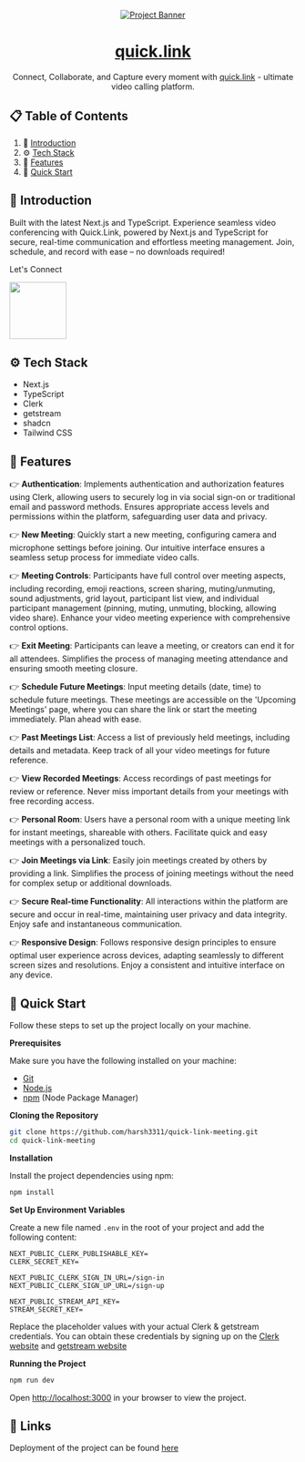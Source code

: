 <div align="center">
  <br />
    <a href="https://quick-link-meeting.vercel.app/" target="_blank">
      <img src="https://github.com/harsh3311/quick-link-meeting/assets/111215347/729a5f80-1560-40be-9914-e71e7d556302" alt="Project Banner">
    </a>
  
  <br />

  <a href="https://quick-link-meeting.vercel.app/"><h1 align="center">quick.link</h3></a>

   <div align="center">
     Connect, Collaborate, and Capture every moment with <a href="https://quick-link-meeting.vercel.app/">quick.link</a> - ultimate video calling platform.
    </div>
</div>

## 📋 <a name="table">Table of Contents</a>

1. 🤖 [Introduction](#introduction)
2. ⚙️ [Tech Stack](#tech-stack)
3. 🔋 [Features](#features)
4. 🤸 [Quick Start](#quick-start)

## <a name="introduction">🤖 Introduction</a>

Built with the latest Next.js and TypeScript. Experience seamless video conferencing with Quick.Link, powered by Next.js and TypeScript for secure, real-time communication and effortless meeting management. Join, schedule, and record with ease – no downloads required!

Let's Connect

<a href="https://linkedin.com/in/harsh3311" target="_blank"><img src="https://github.com/harsh3311/quick-link-meeting/assets/111215347/7d7a2813-85d7-472e-a2d7-5945b8dfe7f3" width="100px"/></a>

## <a name="tech-stack">⚙️ Tech Stack</a>

- Next.js
- TypeScript
- Clerk
- getstream
- shadcn
- Tailwind CSS

## <a name="features">🔋 Features</a>


👉 **Authentication**: Implements authentication and authorization features using Clerk, allowing users to securely log in via social sign-on or traditional email and password methods. Ensures appropriate access levels and permissions within the platform, safeguarding user data and privacy.

👉 **New Meeting**: Quickly start a new meeting, configuring camera and microphone settings before joining. Our intuitive interface ensures a seamless setup process for immediate video calls.

👉 **Meeting Controls**: Participants have full control over meeting aspects, including recording, emoji reactions, screen sharing, muting/unmuting, sound adjustments, grid layout, participant list view, and individual participant management (pinning, muting, unmuting, blocking, allowing video share). Enhance your video meeting experience with comprehensive control options.

👉 **Exit Meeting**: Participants can leave a meeting, or creators can end it for all attendees. Simplifies the process of managing meeting attendance and ensuring smooth meeting closure.

👉 **Schedule Future Meetings**: Input meeting details (date, time) to schedule future meetings. These meetings are accessible on the 'Upcoming Meetings' page, where you can share the link or start the meeting immediately. Plan ahead with ease.

👉 **Past Meetings List**: Access a list of previously held meetings, including details and metadata. Keep track of all your video meetings for future reference.

👉 **View Recorded Meetings**: Access recordings of past meetings for review or reference. Never miss important details from your meetings with free recording access.

👉 **Personal Room**: Users have a personal room with a unique meeting link for instant meetings, shareable with others. Facilitate quick and easy meetings with a personalized touch.

👉 **Join Meetings via Link**: Easily join meetings created by others by providing a link. Simplifies the process of joining meetings without the need for complex setup or additional downloads.

👉 **Secure Real-time Functionality**: All interactions within the platform are secure and occur in real-time, maintaining user privacy and data integrity. Enjoy safe and instantaneous communication.

👉 **Responsive Design**: Follows responsive design principles to ensure optimal user experience across devices, adapting seamlessly to different screen sizes and resolutions. Enjoy a consistent and intuitive interface on any device.

## <a name="quick-start">🤸 Quick Start</a>

Follow these steps to set up the project locally on your machine.

**Prerequisites**

Make sure you have the following installed on your machine:

- [Git](https://git-scm.com/)
- [Node.js](https://nodejs.org/en)
- [npm](https://www.npmjs.com/) (Node Package Manager)

**Cloning the Repository**

```bash
git clone https://github.com/harsh3311/quick-link-meeting.git
cd quick-link-meeting
```

**Installation**

Install the project dependencies using npm:

```bash
npm install
```

**Set Up Environment Variables**

Create a new file named `.env` in the root of your project and add the following content:

```env
NEXT_PUBLIC_CLERK_PUBLISHABLE_KEY=
CLERK_SECRET_KEY=

NEXT_PUBLIC_CLERK_SIGN_IN_URL=/sign-in
NEXT_PUBLIC_CLERK_SIGN_UP_URL=/sign-up

NEXT_PUBLIC_STREAM_API_KEY=
STREAM_SECRET_KEY=
```

Replace the placeholder values with your actual Clerk & getstream credentials. You can obtain these credentials by signing up on the [Clerk website](https://clerk.com/) and [getstream website](https://getstream.io/)

**Running the Project**

```bash
npm run dev
```

Open [http://localhost:3000](http://localhost:3000) in your browser to view the project.

## <a name="links">🔗 Links</a>

Deployment of the project can be found [here](http://quick-link-meeting.vercel.app)

#

